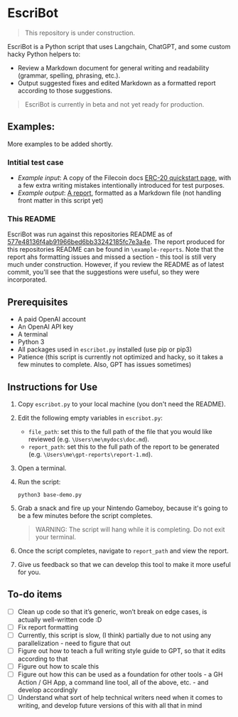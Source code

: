 # EscriBot

> This repository is under construction.

EscriBot is a Python script that uses Langchain, ChatGPT, and some custom hacky Python helpers to:

- Review a Markdown document for general writing and readability (grammar, spelling, phrasing, etc.).
- Output suggested fixes and edited Markdown as a formatted report according to those suggestions.

> EscriBot is currently in beta and not yet ready for production.

## Examples:

More examples to be added shortly.

### Intitial test case
- _Example input_: A copy of the Filecoin docs [ERC-20 quickstart page](https://gist.github.com/ElPaisano/5985b02c82f6eba48a5892b8dca276e4), with a few extra writing mistakes intentionally introduced for test purposes.
- _Example output_: [A report](https://gist.github.com/ElPaisano/82712cafaca2b1fe26e6dcb50ea8af56), formatted as a Markdown file (not handling front matter in this script yet)

### This README

EscriBot was run against this repositories README as of [577e48136f4ab91966bed6bb33242185fc7e3a4e](https://github.com/ElPaisano/EscriBot/commit/577e48136f4ab91966bed6bb33242185fc7e3a4e). The report produced for this repositories README can be found in `\example-reports`. Note that the report ahs formatting issues and missed a section - this tool is still very much under construction. However, if you review the README as of latest commit, you'll see that the suggestions were useful, so they were incorporated.

## Prerequisites

- A paid OpenAI account
- An OpenAI API key
- A terminal
- Python 3
- All packages used in `escribot.py` installed (use pip or pip3)
- Patience (this script is currently not optimized and hacky, so it takes a few minutes to complete. Also, GPT has issues sometimes)

## Instructions for Use

1. Copy `escribot.py` to your local machine (you don't need the README).
2. Edit the following empty variables in `escribot.py`:
   - `file_path`: set this to the full path of the file that you would like reviewed (e.g. `\Users\me\mydocs\doc.md`).
   - `report_path`: set this to the full path of the report to be generated (e.g. `\Users\me\gpt-reports\report-1.md`).
3. Open a terminal.
4. Run the script:

   ```shell
   python3 base-demo.py
   ```
   
5. Grab a snack and fire up your Nintendo Gameboy, because it's going to be a few minutes before the script completes.

   > WARNING: The script will hang while it is completing. Do not exit your terminal.
   
6. Once the script completes, navigate to `report_path` and view the report.
7. Give us feedback so that we can develop this tool to make it more useful for you.

## To-do items

- [ ] Clean up code so that it’s generic, won’t break on edge cases, is actually well-written code :D
- [ ] Fix report formatting
- [ ] Currently, this script is slow, (I think) partially due to not using any parallelization - need to figure that out 
- [ ] Figure out how to teach a full writing style guide to GPT, so that it edits according to that
- [ ] Figure out how to scale this 
- [ ] Figure out how this can be used as a foundation for other tools -  a GH Action / GH App, a command line tool, all of the above, etc. - and develop accordingly
- [ ] Understand what sort of help technical writers need when it comes to writing, and develop future versions of this with all that in mind
